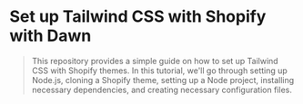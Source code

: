 # Set up Tailwind CSS with Shopify with Dawn

> This repository provides a simple guide on how to set up Tailwind CSS with Shopify themes. In this tutorial, we'll go through setting up Node.js, cloning a Shopify theme, setting up a Node project, installing necessary dependencies, and creating necessary configuration files.

